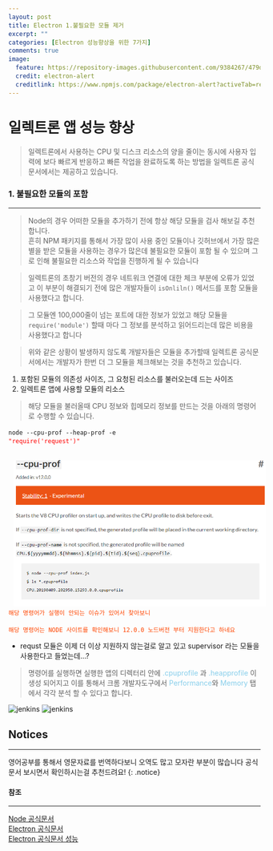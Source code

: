 ```yaml
---
layout: post
title: Electron 1.불필요한 모듈 제거
excerpt: ""
categories: [Electron 성능향상을 위한 7가지]
comments: true
image:
  feature: https://repository-images.githubusercontent.com/9384267/479d2500-5c54-11e9-8b67-65ac52c9b3f3
  credit: electron-alert
  creditlink: https://www.npmjs.com/package/electron-alert?activeTab=readme
---
```


# 일렉트론 앱 성능 향상

> 일렉트론에서 사용하는 CPU 및 디스크 리소스의 양을 줄이는 동시에 사용자 입력에 보다 빠르게 반응하고 빠른 작업을 완료하도록 하는 방법을 일렉트론 공식문서에서는 제공하고 있습니다.

### 1. 불필요한 모듈의 포함

---

> Node의 경우 어떠한 모듈을 추가하기 전에 항상 해당 모듈을 검사 해보길 추천합니다.<br>
> 흔히 NPM 패키지를 통해서 가장 많이 사용 중인 모듈이나 깃허브에서 가장 많은 별을 받은 모듈을 사용하는 경우가 많은데 불필요한 모듈이 포함 될 수 있으며 그로 인해 불필요한 리소스와 작업을 진행하게 될 수 있습니다

> 일렉트론의 초창기 버전의 경우 네트워크 연결에 대한 체크 부분에 오류가 있었고 이 부분이 해결되기 전에 많은 개발자들이 <code>isOnliln()</code> 메서드를 포함 모듈을 사용했다고 합니다.

> 그 모듈엔 100,000줄이 넘는 포트에 대한 정보가 있었고 해당 모듈을 <code>require('module')</code> 할때 마다 그 정보를 분석하고 읽어드리는데 많은 비용을 사용했다고 합니다

> 위와 같은 상황이 발생하지 않도록 개발자들은 모듈을 추가할때 일렉트론 공식문서에서는 개발자가 한번 더 그 모듈을 체크해보는 것을 추천하고 있습니다.

1. 포함된 모듈의 의존성 사이즈, 그 요청된 리소스를 불러오는데 드는 사이즈
2. 일렉트론 앱에 사용할 모듈의 리소스

> 해당 모듈을 불러올때 CPU 정보와 힙메모리 정보를 만드는 것을 아래의 명령어로 수행할 수 있습니다.

<code>node --cpu-prof --heap-prof -e
<span style=color:red>"require('request')"</span>

<img src="https://github.com/rumor1993/rumor1993.github.io/blob/master/img/node-cpu-prof.PNG?raw=true" style="margin-left:2%">
<span style="color:orangered">해당 명령어가 실행이 안되는 이슈가 있어서 찾아보니</span><br>
<span style="color:orangered">해당 명령어는 NODE 사이트를 확인해보니 12.0.0 노드버전 부터 지원한다고 하네요</span>
</code>

- requst 모듈은 이제 더 이상 지원하지 않는걸로 알고 있고 supervisor 라는 모듈을 사용한다고 들었는데...?

> 명령어를 실행하면 실행한 앱의 디렉터리 안에 <span style="color:skyblue">.cpuprofile</span> 과 <span style="color:skyblue">.heapprofile</span> 이 생성 되어지고 이를 통해서 크롬 개발자도구에서
> <span style="color:skyblue">Performance</span>와
> <span style="color:skyblue">Memory</span>
> 탭에서 각각 분석 할 수 있다고 합니다.

![jenkins](https://cdn.rawgit.com/electron/electron/c5320b395183cef7b36736050cfd236eb5d37b45//docs/images/performance-cpu-prof.png)
![jenkins](https://cdn.rawgit.com/electron/electron/c5320b395183cef7b36736050cfd236eb5d37b45//docs/images/performance-heap-prof.png)

## Notices

---

영어공부를 통해서 영문자료를 번역하다보니 오역도 많고 모자란 부분이 많습니다
공식문서 보시면서 확인하시는걸 추천드려요!
{: .notice}

#### 참조

---

[Node 공식문서](https://nodejs.org/api/cli.html#cli_cpu_prof) <br>
[Electron 공식문서](https://www.electronjs.org/) <br>
[Electron 공식문서 성능](https://www.electronjs.org/docs/tutorial/performance)
